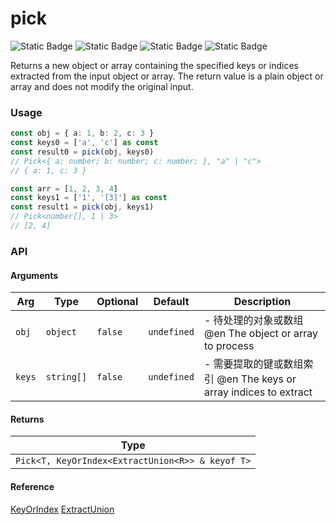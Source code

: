 # pick
![Static Badge](https://img.shields.io/badge/Statement%20Coverage-100.00%-brightgreen) ![Static Badge](https://img.shields.io/badge/Branch%20Coverage-100.00%-brightgreen) ![Static Badge](https://img.shields.io/badge/Function%20Coverage-100.00%-brightgreen) ![Static Badge](https://img.shields.io/badge/Line%20Coverage-100.00%-brightgreen)
      
Returns a new object or array containing the specified keys or indices extracted from the input object or array. The return value is a plain object or array and does not modify the original input.

### Usage

```typescript
const obj = { a: 1, b: 2, c: 3 }
const keys0 = ['a', 'c'] as const
const result0 = pick(obj, keys0)
// Pick<{ a: number; b: number; c: number; }, "a" | "c">
// { a: 1, c: 3 }

const arr = [1, 2, 3, 4]
const keys1 = ['1', '[3]'] as const
const result1 = pick(obj, keys1)
// Pick<number[], 1 | 3>
// [2, 4]
```


### API

#### Arguments

| Arg | Type | Optional | Default | Description |
| --- | --- | --- | --- | --- |
| `obj` | `object` | `false` | `undefined` | - 待处理的对象或数组 @en The object or array to process |
| `keys` | `string[]` | `false` | `undefined` | - 需要提取的键或数组索引 @en The keys or array indices to extract |

#### Returns

| Type |
| ---  |
| `Pick<T, KeyOrIndex<ExtractUnion<R>> & keyof T>`  |

#### Reference

[KeyOrIndex](../common/types#keyorindex) [ExtractUnion](../common/types#extractunion)